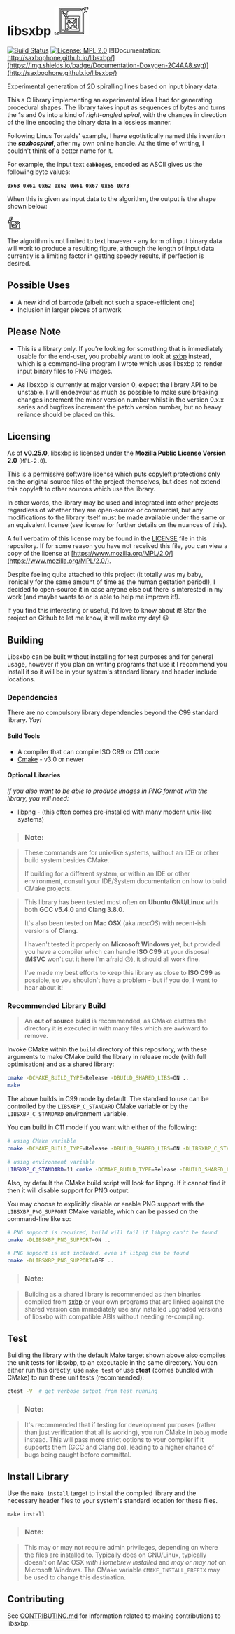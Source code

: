 # libsxbp ![libsxbp](libsxbp.png "libsxbp")

[![Build Status](https://travis-ci.org/saxbophone/libsxbp.svg?branch=develop)](https://travis-ci.org/saxbophone/libsxbp) [![License: MPL 2.0](https://img.shields.io/badge/License-MPL%202.0-brightgreen.svg)](https://opensource.org/licenses/MPL-2.0) [![Documentation: http://saxbophone.github.io/libsxbp/](https://img.shields.io/badge/Documentation-Doxygen-2C4AA8.svg)](http://saxbophone.github.io/libsxbp/)

Experimental generation of 2D spiralling lines based on input binary data.

This a C library implementing an experimental idea I had for generating procedural shapes. The library takes input as sequences of bytes and turns the 1s and 0s into a kind of *right-angled spiral*, with the changes in direction of the line encoding the binary data in a lossless manner.

Following Linus Torvalds' example, I have egotistically named this invention the **_saxbospiral_**, after my own online handle. At the time of writing, I couldn't think of a better name for it.

For example, the input text **`cabbages`**, encoded as ASCII gives us the following byte values:

**`0x63 0x61 0x62 0x62 0x61 0x67 0x65 0x73`**

When this is given as input data to the algorithm, the output is the shape shown below:

!['cabbages', shown as a saxbospiral figure from encoded ASCII](example_01_cabbages.png "cabbages', shown as a saxbospiral figure from encoded ASCII")

The algorithm is not limited to text however - any form of input binary data will work to produce a resulting figure, although the length of input data currently is a limiting factor in getting speedy results, if perfection is desired.

## Possible Uses

- A new kind of barcode (albeit not such a space-efficient one)
- Inclusion in larger pieces of artwork

## Please Note

- This is a library only. If you're looking for something that is immediately usable for the end-user, you probably want to look at [sxbp](https://github.com/saxbophone/sxbp) instead, which is a command-line program I wrote which uses libsxbp to render input binary files to PNG images.

- As libsxbp is currently at major version 0, expect the library API to be unstable. I will endeavour as much as possible to make sure breaking changes increment the minor version number whilst in the version 0.x.x series and bugfixes increment the patch version number, but no heavy reliance should be placed on this.

## Licensing

As of **v0.25.0**, libsxbp is licensed under the **Mozilla Public License Version 2.0** (`MPL-2.0`).

This is a permissive software license which puts copyleft protections only on the original source files of the project themselves, but does not extend this copyleft to other sources which use the library.

In other words, the library may be used and integrated into other projects regardless of whether they are open-source or commercial, but any modifications to the library itself must be made available under the same or an equivalent license (see license for further details on the nuances of this).

A full verbatim of this license may be found in the [LICENSE](LICENSE) file in this repository. If for some reason you have not received this file, you can view a copy of the license at [https://www.mozilla.org/MPL/2.0/](https://www.mozilla.org/MPL/2.0/).

Despite feeling quite attached to this project (it totally was my baby, ironically for the same amount of time as the human gestation period!), I decided to open-source it in case anyone else out there is interested in my work (and maybe wants to or is able to help me improve it!).

If you find this interesting or useful, I'd love to know about it! Star the project on Github to let me know, it will make my day! :smiley:

## Building

Libsxbp can be built without installing for test purposes and for general usage, however if you plan on writing programs that use it I recommend you install it so it will be in your system's standard library and header include locations.

### Dependencies

There are no compulsory library dependencies beyond the C99 standard library. *Yay!*

#### Build Tools

- A compiler that can compile ISO C99 or C11 code
- [Cmake](https://cmake.org/) - v3.0 or newer

#### Optional Libraries

*If you also want to be able to produce images in PNG format with the library, you will need:*
- [libpng](http://www.libpng.org/pub/png/libpng.html) - (this often comes pre-installed with many modern unix-like systems)

> ### Note:

> These commands are for unix-like systems, without an IDE or other build system besides CMake.
>
> If building for a different system, or within an IDE or other environment, consult your IDE/System documentation on how to build CMake projects.

> This library has been tested most often on **Ubuntu GNU/Linux** with both **GCC v5.4.0** and **Clang 3.8.0**.
>
> It's also been tested on **Mac OSX** (aka _macOS_) with recent-ish versions of **Clang**.
>
> I haven't tested it properly on **Microsoft Windows** yet, but provided you have a compiler which can handle **ISO C99** at your disposal (**MSVC** won't cut it here I'm afraid :disappointed:), it should all work fine.
>
> I've made my best efforts to keep this library as close to **ISO C99** as possible, so you shouldn't have a problem - but if you do, I want to hear about it!

### Recommended Library Build

> An **out of source build** is recommended, as CMake clutters the directory it is executed in with many files which are awkward to remove.

Invoke CMake within the `build` directory of this repository, with these arguments to make CMake build the library in release mode (with full optimisation) and as a shared library:

```sh
cmake -DCMAKE_BUILD_TYPE=Release -DBUILD_SHARED_LIBS=ON ..
make
```

The above builds in C99 mode by default. The standard to use can be controlled by the `LIBSXBP_C_STANDARD` CMake variable or by the `LIBSXBP_C_STANDARD` environment variable.

You can build in C11 mode if you want with either of the following:

```sh
# using CMake variable
cmake -DCMAKE_BUILD_TYPE=Release -DBUILD_SHARED_LIBS=ON -DLIBSXBP_C_STANDARD=11 ..
```

```sh
# using environment variable
LIBSXBP_C_STANDARD=11 cmake -DCMAKE_BUILD_TYPE=Release -DBUILD_SHARED_LIBS=ON ..
```

Also, by default the CMake build script will look for libpng. If it cannot find it then it will disable support for PNG output.

You may choose to explicitly disable or enable PNG support with the `LIBSXBP_PNG_SUPPORT` CMake variable, which can be passed on the command-line like so:

```sh
# PNG support is required, build will fail if libpng can't be found
cmake -DLIBSXBP_PNG_SUPPORT=ON ..
```

```sh
# PNG support is not included, even if libpng can be found
cmake -DLIBSXBP_PNG_SUPPORT=OFF ..
```

> ### Note:

> Building as a shared library is recommended as then binaries compiled from [sxbp](https://github.com/saxbophone/sxbp) or your own programs that are linked against the shared version can immediately use any installed upgraded versions of libsxbp with compatible ABIs without needing re-compiling.

## Test

Building the library with the default Make target shown above also compiles the unit tests for libsxbp, to an executable in the same directory. You can either run this directly, use `make test` or use **ctest** (comes bundled with CMake) to run these unit tests (recommended):

```sh
ctest -V  # get verbose output from test running
```

> ### Note:

> It's recommended that if testing for development purposes (rather than just verification that all is working), you run CMake in `Debug` mode instead. This will pass more strict options to your compiler if it supports them (GCC and Clang do), leading to a higher chance of bugs being caught before committal.

## Install Library

Use the `make install` target to install the compiled library and the necessary header files to your system's standard location for these files.

```
make install
```

> ### Note:

> This may or may not require admin privileges, depending on where the files are installed to. Typically does on GNU/Linux, typically doesn't on Mac OSX *with Homebrew installed* and *may or may not* on Microsoft Windows. The CMake variable `CMAKE_INSTALL_PREFIX` may be used to change this destination.

## Contributing

See [CONTRIBUTING.md](CONTRIBUTING.md) for information related to making contributions to libsxbp.
